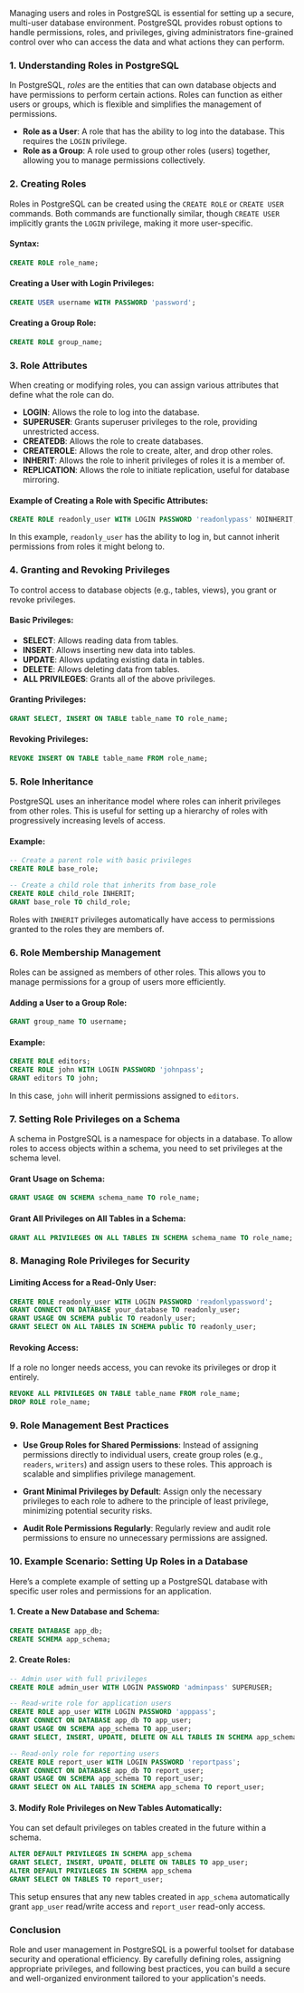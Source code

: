 Managing users and roles in PostgreSQL is essential for setting up a secure, multi-user database environment. PostgreSQL provides robust options to handle permissions, roles, and privileges, giving administrators fine-grained control over who can access the data and what actions they can perform.

### 1. **Understanding Roles in PostgreSQL**

In PostgreSQL, *roles* are the entities that can own database objects and have permissions to perform certain actions. Roles can function as either users or groups, which is flexible and simplifies the management of permissions.

- **Role as a User**: A role that has the ability to log into the database. This requires the `LOGIN` privilege.
- **Role as a Group**: A role used to group other roles (users) together, allowing you to manage permissions collectively.

### 2. **Creating Roles**

Roles in PostgreSQL can be created using the `CREATE ROLE` or `CREATE USER` commands. Both commands are functionally similar, though `CREATE USER` implicitly grants the `LOGIN` privilege, making it more user-specific.

#### Syntax:
```sql
CREATE ROLE role_name;
```

#### Creating a User with Login Privileges:
```sql
CREATE USER username WITH PASSWORD 'password';
```

#### Creating a Group Role:
```sql
CREATE ROLE group_name;
```

### 3. **Role Attributes**

When creating or modifying roles, you can assign various attributes that define what the role can do.

- **LOGIN**: Allows the role to log into the database.
- **SUPERUSER**: Grants superuser privileges to the role, providing unrestricted access.
- **CREATEDB**: Allows the role to create databases.
- **CREATEROLE**: Allows the role to create, alter, and drop other roles.
- **INHERIT**: Allows the role to inherit privileges of roles it is a member of.
- **REPLICATION**: Allows the role to initiate replication, useful for database mirroring.

#### Example of Creating a Role with Specific Attributes:
```sql
CREATE ROLE readonly_user WITH LOGIN PASSWORD 'readonlypass' NOINHERIT;
```

In this example, `readonly_user` has the ability to log in, but cannot inherit permissions from roles it might belong to.

### 4. **Granting and Revoking Privileges**

To control access to database objects (e.g., tables, views), you grant or revoke privileges.

#### Basic Privileges:
- **SELECT**: Allows reading data from tables.
- **INSERT**: Allows inserting new data into tables.
- **UPDATE**: Allows updating existing data in tables.
- **DELETE**: Allows deleting data from tables.
- **ALL PRIVILEGES**: Grants all of the above privileges.

#### Granting Privileges:
```sql
GRANT SELECT, INSERT ON TABLE table_name TO role_name;
```

#### Revoking Privileges:
```sql
REVOKE INSERT ON TABLE table_name FROM role_name;
```

### 5. **Role Inheritance**

PostgreSQL uses an inheritance model where roles can inherit privileges from other roles. This is useful for setting up a hierarchy of roles with progressively increasing levels of access.

#### Example:
```sql
-- Create a parent role with basic privileges
CREATE ROLE base_role;

-- Create a child role that inherits from base_role
CREATE ROLE child_role INHERIT;
GRANT base_role TO child_role;
```

Roles with `INHERIT` privileges automatically have access to permissions granted to the roles they are members of.

### 6. **Role Membership Management**

Roles can be assigned as members of other roles. This allows you to manage permissions for a group of users more efficiently.

#### Adding a User to a Group Role:
```sql
GRANT group_name TO username;
```

#### Example:
```sql
CREATE ROLE editors;
CREATE ROLE john WITH LOGIN PASSWORD 'johnpass';
GRANT editors TO john;
```

In this case, `john` will inherit permissions assigned to `editors`.

### 7. **Setting Role Privileges on a Schema**

A schema in PostgreSQL is a namespace for objects in a database. To allow roles to access objects within a schema, you need to set privileges at the schema level.

#### Grant Usage on Schema:
```sql
GRANT USAGE ON SCHEMA schema_name TO role_name;
```

#### Grant All Privileges on All Tables in a Schema:
```sql
GRANT ALL PRIVILEGES ON ALL TABLES IN SCHEMA schema_name TO role_name;
```

### 8. **Managing Role Privileges for Security**

#### Limiting Access for a Read-Only User:
```sql
CREATE ROLE readonly_user WITH LOGIN PASSWORD 'readonlypassword';
GRANT CONNECT ON DATABASE your_database TO readonly_user;
GRANT USAGE ON SCHEMA public TO readonly_user;
GRANT SELECT ON ALL TABLES IN SCHEMA public TO readonly_user;
```

#### Revoking Access:
If a role no longer needs access, you can revoke its privileges or drop it entirely.

```sql
REVOKE ALL PRIVILEGES ON TABLE table_name FROM role_name;
DROP ROLE role_name;
```

### 9. **Role Management Best Practices**

- **Use Group Roles for Shared Permissions**: Instead of assigning permissions directly to individual users, create group roles (e.g., `readers`, `writers`) and assign users to these roles. This approach is scalable and simplifies privilege management.
  
- **Grant Minimal Privileges by Default**: Assign only the necessary privileges to each role to adhere to the principle of least privilege, minimizing potential security risks.
  
- **Audit Role Permissions Regularly**: Regularly review and audit role permissions to ensure no unnecessary permissions are assigned.

### 10. **Example Scenario: Setting Up Roles in a Database**

Here’s a complete example of setting up a PostgreSQL database with specific user roles and permissions for an application.

#### 1. Create a New Database and Schema:
```sql
CREATE DATABASE app_db;
CREATE SCHEMA app_schema;
```

#### 2. Create Roles:
```sql
-- Admin user with full privileges
CREATE ROLE admin_user WITH LOGIN PASSWORD 'adminpass' SUPERUSER;

-- Read-write role for application users
CREATE ROLE app_user WITH LOGIN PASSWORD 'apppass';
GRANT CONNECT ON DATABASE app_db TO app_user;
GRANT USAGE ON SCHEMA app_schema TO app_user;
GRANT SELECT, INSERT, UPDATE, DELETE ON ALL TABLES IN SCHEMA app_schema TO app_user;

-- Read-only role for reporting users
CREATE ROLE report_user WITH LOGIN PASSWORD 'reportpass';
GRANT CONNECT ON DATABASE app_db TO report_user;
GRANT USAGE ON SCHEMA app_schema TO report_user;
GRANT SELECT ON ALL TABLES IN SCHEMA app_schema TO report_user;
```

#### 3. Modify Role Privileges on New Tables Automatically:
You can set default privileges on tables created in the future within a schema.

```sql
ALTER DEFAULT PRIVILEGES IN SCHEMA app_schema
GRANT SELECT, INSERT, UPDATE, DELETE ON TABLES TO app_user;
ALTER DEFAULT PRIVILEGES IN SCHEMA app_schema
GRANT SELECT ON TABLES TO report_user;
```

This setup ensures that any new tables created in `app_schema` automatically grant `app_user` read/write access and `report_user` read-only access.

### Conclusion

Role and user management in PostgreSQL is a powerful toolset for database security and operational efficiency. By carefully defining roles, assigning appropriate privileges, and following best practices, you can build a secure and well-organized environment tailored to your application's needs.
